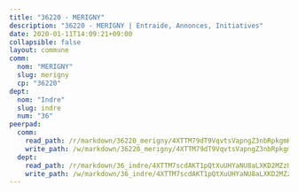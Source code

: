```yaml
---
title: "36220 - MERIGNY"
description: "36220 - MERIGNY | Entraide, Annonces, Initiatives"
date: 2020-01-11T14:09:21+09:00
collapsible: false
layout: commune
comm:
  nom: "MERIGNY"
  slug: merigny
  cp: "36220"
dept:
  nom: "Indre"
  slug: indre
  num: "36"
peerpad:
  comm:
    read_path: /r/markdown/36220_merigny/4XTTM79dT9VqvtsVapngZ3nbRpkgmKdjdL5cPPEuG1RRVeexB
    write_path: /w/markdown/36220_merigny/4XTTM79dT9VqvtsVapngZ3nbRpkgmKdjdL5cPPEuG1RRVeexB-K3TgUsE8ZfCooS5RwsJRzJPmb6VjoMVf4A8BzZj2EcHHRi5Msa8S7FntNDVmF2aCjDf2nt6FcvZYPpJrG9pfbfbRXHNGUuXXUaMnRtY5QCDTu5H3EUkfaiUwmpiJBvRksjcabqjy
  dept:
    read_path: /r/markdown/36_indre/4XTTM7scdAKT1pQtXuUHYaNU8aLXKD2MZzUyDRUiaoLJH1te1
    write_path: /w/markdown/36_indre/4XTTM7scdAKT1pQtXuUHYaNU8aLXKD2MZzUyDRUiaoLJH1te1-K3TgUJm9AdSDNtPtmMKFa5Tiw77X4i7zf6CsTYrtgVdahxAwuJV6RAfi8dWyH9wrbVDRxjX7knrwwECg7WApeuWQ945kurMeJLQeKJv4CQZseab78J3HMioZhgr2H44E9b6FqBoT
---
```


